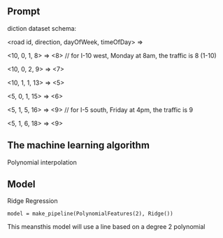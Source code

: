 ## Prompt

diction dataset schema:

<road id, direction, dayOfWeek, timeOfDay>  =>  <traffic status>

<10, 0, 1, 8> => <8>    // for I-10 west, Monday at 8am, the traffic is 8 (1-10)

<10, 0, 2, 9> => <7>

<10, 1, 1, 13> => <5>

<5, 0, 1, 15> => <6>

<5, 1, 5, 16> => <9>    // for I-5 south, Friday at 4pm, the traffic is 9

<5, 1, 6, 18> => <9>


## The machine learning algorithm 

Polynomial interpolation

## Model

Ridge Regression

`model = make_pipeline(PolynomialFeatures(2), Ridge())`

This meansthis model will use a line based on a degree 2 polynomial 
